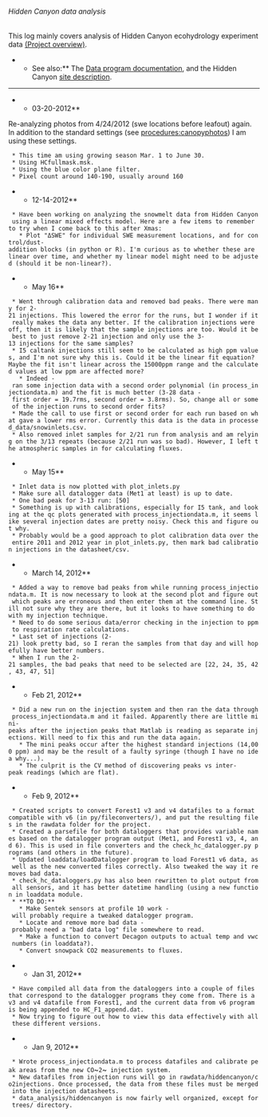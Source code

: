 ###### Hidden Canyon data analysis

This log mainly covers analysis of Hidden Canyon ecohydrology experiment
data [(Project overview)](hc_ecohydrology:overview "wikilink").

-   -   See also:\*\* The [Data program
        documentation](hc_ecohydrology:programdocs "wikilink"), and the
        Hidden Canyon [site
        description](hiddencanyon:sitedescription "wikilink").

------------------------------------------------------------------------

-   -   03-20-2012\*\*

Re-analyzing photos from 4/24/2012 (swe locations before leafout) again.
In addition to the standard settings (see <procedures:canopyphotos>) I
am using these settings.

` * This time am using growing season Mar. 1 to June 30.`\
` * Using HCfullmask.msk.`\
` * Using the blue color plane filter.`\
` * Pixel count around 140-190, usually around 160`

-   -   12-14-2012\*\*

` * Have been working on analyzing the snowmelt data from Hidden Canyon using a linear mixed effects model. Here are a few items to remember to try when I come back to this after Xmas:`\
`   * Plot "ΔSWE" for individual SWE measurement locations, and for control/dust-addition blocks (in python or R). I'm curious as to whether these are linear over time, and whether my linear model might need to be adjusted (should it be non-linear?).`

-   -   May 16\*\*

` * Went through calibration data and removed bad peaks. There were many for 2-21 injections. This lowered the error for the runs, but I wonder if it really makes the data any better. If the calibration injections were off, then it is likely that the sample injections are too. Would it be best to just remove 2-21 injection and only use the 3-13 injections for the same samples?`\
` * I5 caltank injections still seem to be calculated as high ppm values, and I'm not sure why this is. Could it be the linear fit equation? Maybe the fit isn't linear across the 15000ppm range and the calculated values at low ppm are affected more?`\
`   * Indeed - ran some injection data with a second order polynomial (in process_injectiondata.m) and the fit is much better (3-28 data - first order = 19.7rms, second order = 3.8rms). So, change all or some of the injection runs to second order fits?`\
` * Made the call to use first or second order for each run based on what gave a lower rms error. Currently this data is the data in processed_data/snowinlets.csv.`\
` * Also removed inlet samples for 2/21 run from analysis and am relying on the 3/13 repeats (because 2/21 run was so bad). However, I left the atmospheric samples in for calculating fluxes.`

-   -   May 15\*\*

` * Inlet data is now plotted with plot_inlets.py`\
` * Make sure all datalogger data (Met1 at least) is up to date.`\
` * One bad peak for 3-13 run: [50]`\
` * Something is up with calibrations, especially for I5 tank, and looking at the qc plots generated with process_injectiondata.m, it seems like several injection dates are pretty noisy. Check this and figure out why. `\
` * Probably would be a good approach to plot calibration data over the entire 2011 and 2012 year in plot_inlets.py, then mark bad calibration injections in the datasheet/csv.`

-   -   March 14, 2012\*\*

` * Added a way to remove bad peaks from while running process_injectiondata.m. It is now necessary to look at the second plot and figure out which peaks are erroneous and then enter them at the command line. Still not sure why they are there, but it looks to have something to do with my injection technique.`\
` * Need to do some serious data/error checking in the injection to ppm to respiration rate calculations.`\
` * Last set of injections (2-21) look pretty bad, so I reran the samples from that day and will hopefully have better numbers.`\
` * When I run the 2-21 samples, the bad peaks that need to be selected are [22, 24, 35, 42, 43, 47, 51]`

-   -   Feb 21, 2012\*\*

` * Did a new run on the injection system and then ran the data through process_injectiondata.m and it failed. Apparently there are little mini-peaks after the injection peaks that Matlab is reading as separate injections. Will need to fix this and run the data again.`\
`   * The mini peaks occur after the highest standard injections (14,000 ppm) and may be the result of a faulty syringe (though I have no idea why...).`\
`   * The culprit is the CV method of discovering peaks vs inter-peak readings (which are flat).`

-   -   Feb 9, 2012\*\*

` * Created scripts to convert Forest1 v3 and v4 datafiles to a format compatible with v6 (in py/fileconverters/), and put the resulting files in the rawdata folder for the project.`\
` * Created a parsefile for both dataloggers that provides variable names based on the datalogger program output (Met1, and Forest1 v3, 4, and 6). This is used in file converters and the check_hc_datalogger.py programs (and others in the future).`\
` * Updated loaddata/loadDatalogger program to load Forest1 v6 data, as well as the new converted files correctly. Also tweaked the way it removes bad data.`\
` * check_hc_dataloggers.py has also been rewritten to plot output from all sensors, and it has better datetime handling (using a new function in loaddata module.`\
` * **TO DO:**`\
`   * Make Sentek sensors at profile 10 work - will probably require a tweaked datalogger program.`\
`   * Locate and remove more bad data - probably need a "bad data log" file somewhere to read.`\
`   * Make a function to convert Decagon outputs to actual temp and vwc numbers (in loaddata?).`\
`   * Convert snowpack CO2 measurements to fluxes.`

-   -   Jan 31, 2012\*\*

` * Have compiled all data from the dataloggers into a couple of files that correspond to the datalogger programs they come from. There is a v3 and v4 datafile from Forest1, and the current data from v6 program is being appended to HC_F1_append.dat.`\
` * Now trying to figure out how to view this data effectively with all these different versions.`

-   -   Jan 9, 2012\*\*

` * Wrote process_injectiondata.m to process datafiles and calibrate peak areas from the new CO`~`2`~` injection system.`\
` * New datafiles from injection runs will go in rawdata/hiddencanyon/co2injections. Once processed, the data from these files must be merged into the injection datasheets.`\
` * data_analysis/hiddencanyon is now fairly well organized, except for trees/ directory.`
